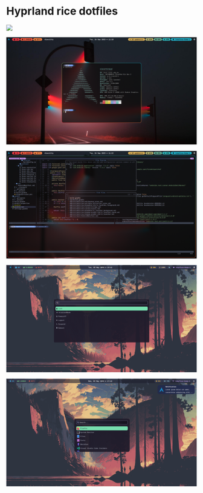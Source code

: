 # Hyprland rice dotfiles

![](./screenshot/plain.png)

![](./screenshots/neofetch.png)

![](./screenshots/nvim.png)

![](./screenshots/powermenu.png)

![](./screenshots/wofi_dunst.png)

